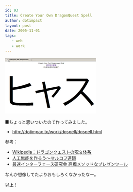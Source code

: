 ```yaml
---
id: 93
title: Create Your Own DragonQuest Spell
author: dotimpact
layout: post
date: 2005-11-01
tags:
   - web
   - work
---
```

<img class="img_R" src='/hexo/images/wp-content/uploads/2008/02/dqspell.png' alt='dqspell.png' />

■ちょっと思いついたので作ってみました。

  * <http://dotimpac.to/work/dqspell/dqspell.html>

参考：

  * [Wikipedia：ドラゴンクエストの呪文体系][1]
  * [人工無能を作ろう〜マルコフ連鎖][2]
  * [最速インターフェース研究会 高橋メソッドなプレゼンツール][3]

なんか想像してたよりおもしろくなかったなー。

以上！

 [1]: http://ja.wikipedia.org/wiki/%E3%83%89%E3%83%A9%E3%82%B4%E3%83%B3%E3%82%AF%E3%82%A8%E3%82%B9%E3%83%88%E3%81%AE%E5%91%AA%E6%96%87%E4%BD%93%E7%B3%BB
 [2]: http://shohoji.net/blog/archives/000273.html
 [3]: http://la.ma.la/blog/diary_200504080545.htm
